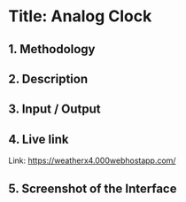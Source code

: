 
# **Title: Analog Clock**


## **1. Methodology**


## **2. Description**


## **3. Input / Output**


## **4. Live link**
Link: https://weatherx4.000webhostapp.com/


## **5. Screenshot of the Interface**

